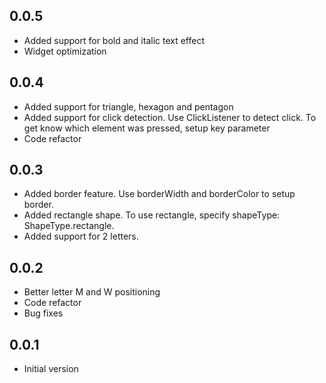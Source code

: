 ## 0.0.5
* Added support for bold and italic text effect
* Widget optimization


## 0.0.4
* Added support for triangle, hexagon and pentagon
* Added support for click detection. Use ClickListener to detect click. To get know which element was
pressed, setup key parameter
* Code refactor

## 0.0.3
* Added border feature. Use borderWidth and borderColor to setup border.
* Added rectangle shape. To use rectangle, specify shapeType: ShapeType.rectangle.
* Added support for 2 letters.

## 0.0.2

* Better letter M and W positioning
* Code refactor
* Bug fixes

## 0.0.1

* Initial version
